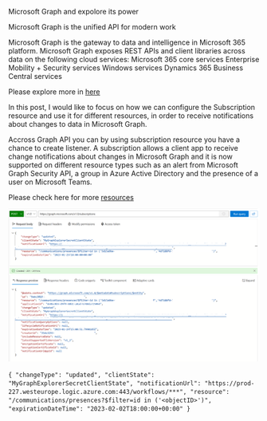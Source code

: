 Microsoft Graph and expolore its power

Microsoft Graph is the unified API for modern work

Microsoft Graph is the gateway to data and intelligence in Microsoft 365 platform. Microsoft Graph exposes REST APIs and client libraries across data on the following cloud services:
Microsoft 365 core services
Enterprise Mobility + Security services
Windows services
Dynamics 365 Business Central services

Please explore more in [here](https://learn.microsoft.com/en-us/graph/overview?view=graph-rest-1.0#whats-in-microsoft-graph) 

In this post, I would like to focus on how we can configure the Subscription resource and use it for different resources, in order to receive notifications about changes to data in Microsoft Graph.

Accross Graph API you can by using subscription resource you have a chance to create listener. A subscription allows a client app to receive change notifications about changes in Microsoft Graph and it is now supported on different resource types such as an alert from Microsoft Graph Security API, a group in Azure Active Directory and the presence of a user on Microsoft Teams.

Please check here for more [resources](https://learn.microsoft.com/en-us/graph/api/resources/subscription?view=graph-rest-1.0)  

![graphPost1](/assets/images/graphPost1.png)


`{
    "changeType": "updated",
    "clientState": "MyGraphExplorerSecretClientState",
    "notificationUrl": "https://prod-227.westeurope.logic.azure.com:443/workflows/***",
    "resource": "/communications/presences?$filter=id in ('<objectID>')",
    "expirationDateTime": "2023-02-02T18:00:00+00:00"
}`
